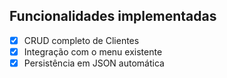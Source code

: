 ## Funcionalidades implementadas
- [X] CRUD completo de Clientes
- [X] Integração com o menu existente
- [X] Persistência em JSON automática
